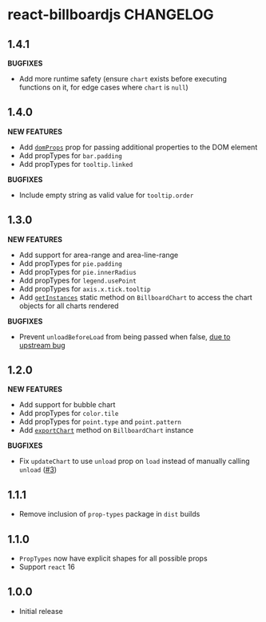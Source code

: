 # react-billboardjs CHANGELOG

## 1.4.1

**BUGFIXES**

* Add more runtime safety (ensure `chart` exists before executing functions on it, for edge cases where `chart` is `null`)

## 1.4.0

**NEW FEATURES**

* Add [`domProps`](README.md#domprops) prop for passing additional properties to the DOM element
* Add propTypes for `bar.padding`
* Add propTypes for `tooltip.linked`

**BUGFIXES**

* Include empty string as valid value for `tooltip.order`

## 1.3.0

**NEW FEATURES**

* Add support for area-range and area-line-range
* Add propTypes for `pie.padding`
* Add propTypes for `pie.innerRadius`
* Add propTypes for `legend.usePoint`
* Add propTypes for `axis.x.tick.tooltip`
* Add [`getInstances`](README.md#getinstances) static method on `BillboardChart` to access the chart objects for all charts rendered

**BUGFIXES**

* Prevent `unloadBeforeLoad` from being passed when false, [due to upstream bug](https://github.com/naver/billboard.js/issues/321)

## 1.2.0

**NEW FEATURES**

* Add support for bubble chart
* Add propTypes for `color.tile`
* Add propTypes for `point.type` and `point.pattern`
* Add [`exportChart`](README.md#exportchart) method on `BillboardChart` instance

**BUGFIXES**

* Fix `updateChart` to use `unload` prop on `load` instead of manually calling `unload` ([#3](https://github.com/planttheidea/react-billboardjs/pull/3))

## 1.1.1

* Remove inclusion of `prop-types` package in `dist` builds

## 1.1.0

* `PropTypes` now have explicit shapes for all possible props
* Support `react` 16

## 1.0.0

* Initial release
